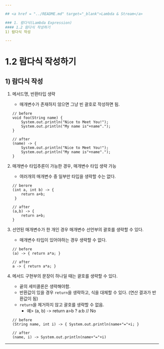 ```yaml
---

## <a href = "../README.md" target="_blank">Lambda & Stream</a>

### 1. 람다식(Lambda Expression)
#### 1.2 람다식 작성하기
1) 람다식 작성

---
```


# 1.2 람다식 작성하기

## 1) 람다식 작성

1. 메서드명, 반환타입 생략
   - 매개변수가 존재하지 않으면 그냥 빈 괄호로 작성하면 됨.
    ```
    // before
    void foo(String name) {
        System.out.println("Nice to Meet You!");
        System.out.println("My name is"+name".");
    }
    
    // after
    (name) -> {
        System.out.println("Nice to Meet You!");
        System.out.println("My name is"+name".");
    }
    ```    



2. 매개변수 타입추론이 가능한 경우, 매개변수 타입 생략 가능
   - 여러개의 매개변수 중 일부만 타입을 생략할 수는 없다.

    ```
    // berore
    (int a, int b) -> {
        return a+b;
     }
        
    // after
    (a,b) -> {
        return a+b;
    }
    ```    

3. 선언된 매개변수가 한 개인 경우 매개변수 선언부의 괄호를 생략할 수 있다.
   - 매개변수 타입이 있어야하는 경우 생략할 수 없다.
    ```
    // before
    (a) -> { return a*a; }
    
    // after
    a -> { return a*a; }
    ```

4. 메서드 구현부의 문장이 하나일 때는 괄호를 생략할 수 있다.
   - 끝의 세미콜론은 생략해야함.
   - 반환값이 있을 경우 `return`을 생략하고, 식을 대체할 수 있다. (연산 결과가 반환값이 됨)
   - `return`을 제거하지 않고 괄호를 생략할 수 없음.
     - 예> (a, b) -> return a>b ? a:b // No

    ```
    // before
    (String name, int i) -> { System.out.println(name+"="+i; }
    
    // after
    (name, i) -> System.out.println(name+"="+i)
    ```


---
